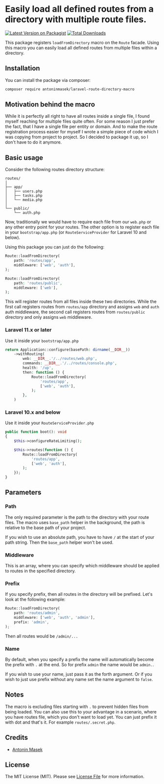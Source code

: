 # Easily load all defined routes from a directory with multiple route files.

[![Latest Version on Packagist](https://img.shields.io/packagist/v/antoninmasek/laravel-route-directory-macro.svg?style=flat-square)](https://packagist.org/packages/antoninmasek/laravel-route-directory-macro)
[![Total Downloads](https://img.shields.io/packagist/dt/antoninmasek/laravel-route-directory-macro.svg?style=flat-square)](https://packagist.org/packages/antoninmasek/laravel-route-directory-macro)

This package registers `loadFromDirectory` macro on the `Route` facade. Using this macro you can easily load all defined
routes from multiple files within a directory.


## Installation

You can install the package via composer:

```bash
composer require antoninmasek/laravel-route-directory-macro
```

## Motivation behind the macro

While it is perfectly all right to have all routes inside a single file, I found myself reaching for multiple files
quite often. For some reason I just prefer the fact, that I have a single file per entity or domain. And to make the
route registration process easier for myself I wrote a simple piece of code which I was copying from project to project.
So I decided to package it up, so I don't have to do it anymore.

## Basic usage

Consider the following routes directory structure:

```
routes/
│
├── app/
│   ├── users.php
│   ├── tasks.php
│   └── media.php
│
└── public/
    └── auth.php
```

Now, traditionally we would have to require each file from our `web.php` or any other entry point for your routes. The
other option is to register each file in your `bootstrap/app.php` (or `RouteServiceProvider` for Laravel 10 and below).

Using this package you can just do the following:

```php
Route::loadFromDirectory(
    path: 'routes/app',
    middleware: ['web', 'auth'],
);

Route::loadFromDirectory(
    path: 'routes/public',
    middleware: ['web'],
);
```

This will register routes from all files inside these two directories. While the first call registers routes
from `routes/app` directory and assigns `web` and `auth` auth middleware, the second call registers routes
from `routes/public` directory and only assigns `web` middleware.

### Laravel 11.x or later

Use it inside your `bootstrap/app.php`

```php
return Application::configure(basePath: dirname(__DIR__))
    ->withRouting(
        web: __DIR__.'/../routes/web.php',
        commands: __DIR__.'/../routes/console.php',
        health: '/up',
        then: function () {
            Route::loadFromDirectory(
                'routes/app',
                ['web', 'auth'],
            );
        },
    )
```

### Laravel 10.x and below

Use it inside your `RouteServiceProvider.php`

```php
public function boot(): void
{
    $this->configureRateLimiting();

    $this->routes(function () {
        Route::loadFromDirectory(
            'routes/app',
            ['web', 'auth'],
        );
    });
}
```

## Parameters

### Path

The only required parameter is the path to the directory with your route files. The macro uses `base_path` helper in the
background, the path is relative to the base path of your project.

If you wish to use an absolute path, you have to have `/` at the start of your path string. Then the `base_path` helper
won't be used.

### Middleware

This is an array, where you can specify which middleware should be applied to routes in the specified directory.

### Prefix

If you specify prefix, then all routes in the directory will be prefixed. Let's look at the following example:

```php
Route::loadFromDirectory(
    path: 'routes/admin',
    middleware: ['web', 'auth', 'admin'],
    prefix: 'admin',
);
```

Then all routes would be `/admin/...`

### Name

By default, when you specify a prefix the name will automatically become the prefix with `.` at the end. So for
prefix `admin` the name would be `admin.`.

If you wish to use your name, just pass it as the forth argument. Or if you wish to just use prefix without any name set
the name argument to `false`.

## Notes

The macro is excluding files starting with `.` to prevent hidden files from being loaded. You can also use this to your
advantage in a scenario, where you have routes file, which you don't want to load yet. You can just prefix it with dot
and that's it. For example `routes/.secret.php`.

## Credits

- [Antonin Masek](https://github.com/antoninmasek)

## License

The MIT License (MIT). Please see [License File](LICENSE.md) for more information.
